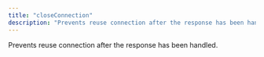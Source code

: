 ```yaml
---
title: "closeConnection"
description: "Prevents reuse connection after the response has been handled."
---
```

Prevents reuse connection after the response has been handled.
